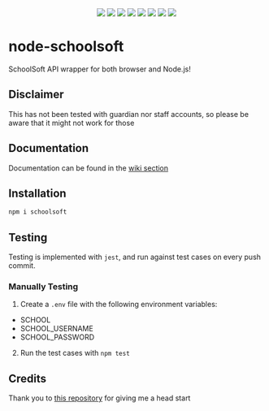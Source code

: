 <div align="center">
  <img src="https://img.shields.io/npm/v/schoolsoft">
  <img src="https://img.shields.io/npm/l/schoolsoft">
  <img src="https://img.shields.io/node/v/schoolsoft?color=orange">
  <img src="https://img.shields.io/npm/dw/schoolsoft">
  <img src="https://img.shields.io/npm/types/schoolsoft">
  <img src="https://img.shields.io/github/commit-activity/m/CarelessInternet/node-schoolsoft?color=red">
  <img src="https://img.shields.io/github/issues/CarelessInternet/node-schoolsoft">
  <img src="https://img.shields.io/github/issues-pr/CarelessInternet/node-schoolsoft?color=yellow">
</div>

# node-schoolsoft

SchoolSoft API wrapper for both browser and Node.js!

## Disclaimer

This has not been tested with guardian nor staff accounts, so please be aware that it might not work for those

## Documentation

Documentation can be found in the [wiki section](https://github.com/CarelessInternet/node-schoolsoft/wiki)

## Installation

```bash
npm i schoolsoft
```

## Testing

Testing is implemented with `jest`, and run against test cases on every push commit.

### Manually Testing

1. Create a `.env` file with the following environment variables:
  * SCHOOL
  * SCHOOL_USERNAME
  * SCHOOL_PASSWORD

2. Run the test cases with `npm test`
## Credits

Thank you to [this repository](https://github.com/Blatzar/schoolsoft-api-app) for giving me a head start
